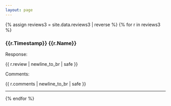 ```yaml
---
layout: page
---
```

<style>
p.review {
  border-left: 2px solid grey;
}

div.block {
  margin-bottom: 1em;
}
</style>


{% assign reviews3 = site.data.reviews3 | reverse %}
{% for r in reviews3 %}
  <p class="review">
  <h3>{{r.Timestamp}} {{r.Name}}</h3>

  <div>Response:</div>
  <p class="block">{{ r.review | newline_to_br | safe }}</p>
  <div>Comments:</div>
  <p class="block">{{ r.comments | newline_to_br | safe }}</p>
  </p>
  <hr/>
{% endfor %}




